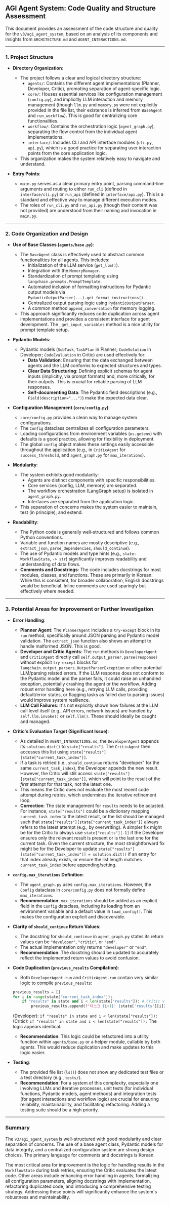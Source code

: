 ## AGI Agent System: Code Quality and Structure Assessment

This document provides an assessment of the code structure and quality for the `v3/agi_agent_system`, based on an analysis of its components and insights from `ARCHITECTURE.md` and `AGENT_INTERACTIONS.md`.

---

### 1. Project Structure

*   **Directory Organization**:
    *   The project follows a clear and logical directory structure:
        *   `agents/`: Contains the different agent implementations (Planner, Developer, Critic), promoting separation of agent-specific logic.
        *   `core/`: Houses essential services like configuration management (`config.py`), and implicitly LLM interaction and memory management (though `llm.py` and `memory.py` were not explicitly provided in the file list, their existence is inferred from `BaseAgent` and `run_workflow`). This is good for centralizing core functionalities.
        *   `workflow/`: Contains the orchestration logic (`agent_graph.py`), separating the flow control from the individual agent implementations.
        *   `interface/`: Includes CLI and API interface modules (`cli.py`, `api.py`), which is a good practice for separating user interaction points from the core application logic.
    *   This organization makes the system relatively easy to navigate and understand.

*   **Entry Points**:
    *   `main.py` serves as a clear primary entry point, parsing command-line arguments and routing to either `run_cli` (defined in `interface/cli.py`) or `run_api` (defined in `interface/api.py`). This is a standard and effective way to manage different execution modes.
    *   The roles of `run_cli.py` and `run_api.py` (though their content was not provided) are understood from their naming and invocation in `main.py`.

---

### 2. Code Organization and Design

*   **Use of Base Classes (`agents/base.py`)**:
    *   The `BaseAgent` class is effectively used to abstract common functionalities for all agents. This includes:
        *   Initialization of the LLM service (`get_llm()`).
        *   Integration with the `MemoryManager`.
        *   Standardization of prompt templating using `langchain.prompts.PromptTemplate`.
        *   Automated inclusion of formatting instructions for Pydantic output models via `PydanticOutputParser(...).get_format_instructions()`.
        *   Centralized output parsing logic using `PydanticOutputParser`.
        *   A common method `append_conversation` for memory logging.
    *   This approach significantly reduces code duplication across agent implementations and provides a consistent interface for agent development. The `_get_input_variables` method is a nice utility for prompt template setup.

*   **Pydantic Models**:
    *   Pydantic models (`SubTask`, `TaskPlan` in Planner; `CodeSolution` in Developer; `CodeEvaluation` in Critic) are used effectively for:
        *   **Data Validation**: Ensuring that the data exchanged between agents and the LLM conforms to expected structures and types.
        *   **Clear Data Structuring**: Defining explicit schemas for agent inputs (implicitly, via prompt formats) and, more critically, for their outputs. This is crucial for reliable parsing of LLM responses.
        *   **Self-documenting Data**: The Pydantic field descriptions (e.g., `Field(description="...")`) make the expected data clear.

*   **Configuration Management (`core/config.py`)**:
    *   `core/config.py` provides a clean way to manage system configurations.
    *   The `Config` dataclass centralizes all configuration parameters.
    *   Loading configurations from environment variables (`os.getenv`) with defaults is a good practice, allowing for flexibility in deployment.
    *   The global `config` object makes these settings easily accessible throughout the application (e.g., in `CriticAgent` for `success_threshold`, and `agent_graph.py` for `max_iterations`).

*   **Modularity**:
    *   The system exhibits good modularity:
        *   Agents are distinct components with specific responsibilities.
        *   Core services (config, LLM, memory) are separated.
        *   The workflow orchestration (LangGraph setup) is isolated in `agent_graph.py`.
        *   Interfaces are separated from the application logic.
    *   This separation of concerns makes the system easier to maintain, test (in principle), and extend.

*   **Readability**:
    *   The Python code is generally well-structured and follows common Python conventions.
    *   Variable and function names are mostly descriptive (e.g., `extract_json`, `parse_dependencies`, `should_continue`).
    *   The use of Pydantic models and type hints (e.g., `state: WorkflowState`, `-> str`) significantly improves readability and understanding of data flows.
    *   **Comments and Docstrings**: The code includes docstrings for most modules, classes, and functions. These are primarily in Korean. While this is consistent, for broader collaboration, English docstrings would be beneficial. Inline comments are used sparingly but effectively where needed.

---

### 3. Potential Areas for Improvement or Further Investigation

*   **Error Handling**:
    *   **Planner Agent**: The `PlannerAgent` includes a `try-except` block in its `run` method, specifically around JSON parsing and Pydantic model validation. The `extract_json` function also shows an attempt to handle malformed JSON. This is good.
    *   **Developer and Critic Agents**: The `run` methods in `DeveloperAgent` and `CriticAgent` directly call `self.output_parser.parse(response)` without explicit `try-except` blocks for ` langchain.output_parsers.OutputParserException` or other potential LLM/parsing related errors. If the LLM response does not conform to the Pydantic model and the parser fails, it could raise an unhandled exception, potentially crashing the agent or the workflow. Adding robust error handling here (e.g., retrying LLM calls, providing default/error states, or flagging tasks as failed due to parsing issues) would improve system resilience.
    *   **LLM Call Failures**: It's not explicitly shown how failures at the LLM call level itself (e.g., API errors, network issues) are handled by `self.llm.invoke()` or `self.llm()`. These should ideally be caught and managed.

*   **Critic's Evaluation Target (Significant Issue)**:
    *   As detailed in `AGENT_INTERACTIONS.md`, the `DeveloperAgent` appends its `solution.dict()` to `state["results"]`. The `CriticAgent` then accesses this list using `state["results"][state["current_task_index"]]`.
    *   If a task is retried (i.e., `should_continue` returns "developer" for the same `current_task_index`), the Developer appends the new result. However, the Critic will still access `state["results"][state["current_task_index"]]`, which will point to the result of the *first* attempt for that task, not the latest one.
    *   This means the Critic does not evaluate the most recent code attempt during retries, which undermines the iterative refinement loop.
    *   **Correction**: The state management for `results` needs to be adjusted. For instance, `state["results"]` could be a dictionary mapping `current_task_index` to the latest result, or the list should be managed such that `state["results"][state["current_task_index"]]` always refers to the latest attempt (e.g., by overwriting). A simpler fix might be for the Critic to always use `state["results"][-1]` if the Developer ensures only the relevant result is present or is the last one for the current task. Given the current structure, the most straightforward fix might be for the Developer to update `state["results"][state["current_task_index"]] = solution.dict()` if an entry for that index already exists, or ensure the list length matches `current_task_index` before appending/setting.

*   **`config.max_iterations` Definition**:
    *   The `agent_graph.py` uses `config.max_iterations`. However, the `Config` dataclass in `core/config.py` does not formally define `max_iterations`.
    *   **Recommendation**: `max_iterations` should be added as an explicit field in the `Config` dataclass, including its loading from an environment variable and a default value in `load_config()`. This makes the configuration explicit and discoverable.

*   **Clarity of `should_continue` Return Values**:
    *   The docstring for `should_continue` in `agent_graph.py` states its return values can be `"developer"`, `"critic"`, or `"end"`.
    *   The actual implementation only returns `"developer"` or `"end"`.
    *   **Recommendation**: The docstring should be updated to accurately reflect the implemented return values to avoid confusion.

*   **Code Duplication (`previous_results` Compilation)**:
    *   Both `DeveloperAgent.run` and `CriticAgent.run` contain very similar logic to compile `previous_results`:
      ```python
      previous_results = []
      for i in range(state["current_task_index"]):
          if "results" in state and i < len(state["results"]): # Critic version slightly different here
              previous_results.append(f"태스크 {i+1}: {state['results'][i]}")
      ```
      (Developer): `if "results" in state and i < len(state["results"]):`
      (Critic): `if "results" in state and i < len(state["results"]):`
      The logic appears identical.
    *   **Recommendation**: This logic could be refactored into a utility function within `agents/base.py` or a helper module, callable by both agents. This would reduce duplication and make updates to this logic easier.

*   **Testing**:
    *   The provided file list (`ls()`) does not show any dedicated test files or a test directory (e.g., `tests/`).
    *   **Recommendation**: For a system of this complexity, especially one involving LLMs and iterative processes, unit tests (for individual functions, Pydantic models, agent methods) and integration tests (for agent interactions and workflow logic) are crucial for ensuring reliability, maintainability, and facilitating refactoring. Adding a testing suite should be a high priority.

---

### Summary

The `v3/agi_agent_system` is well-structured with good modularity and clear separation of concerns. The use of a base agent class, Pydantic models for data integrity, and a centralized configuration system are strong design choices. The primary language for comments and docstrings is Korean.

The most critical area for improvement is the logic for handling results in the `WorkflowState` during task retries, ensuring the Critic evaluates the latest code. Other areas include enhancing error handling in agents, formalizing all configuration parameters, aligning docstrings with implementation, refactoring duplicated code, and introducing a comprehensive testing strategy. Addressing these points will significantly enhance the system's robustness and maintainability.
